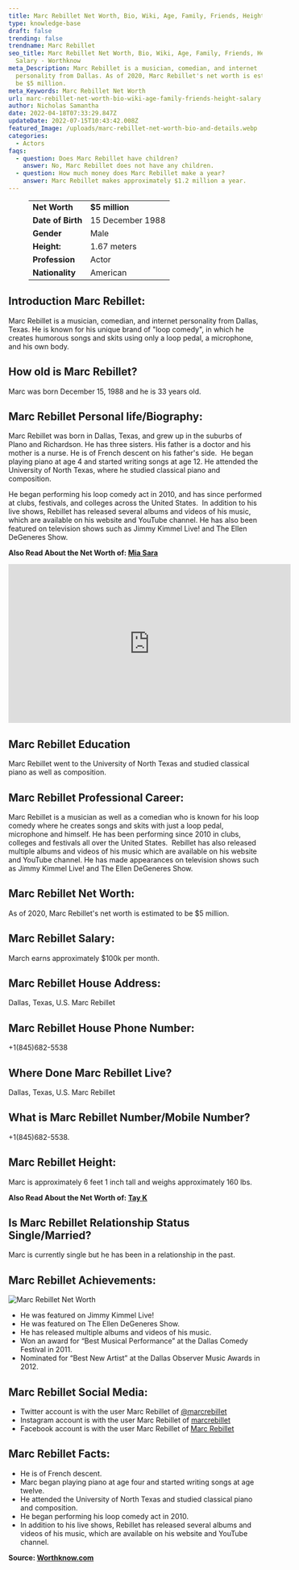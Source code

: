 ```yaml
---
title: Marc Rebillet Net Worth, Bio, Wiki, Age, Family, Friends, Height & Salary
type: knowledge-base
draft: false
trending: false
trendname: Marc Rebillet
seo_title: Marc Rebillet Net Worth, Bio, Wiki, Age, Family, Friends, Height &
  Salary - Worthknow
meta_Description: Marc Rebillet is a musician, comedian, and internet
  personality from Dallas. As of 2020, Marc Rebillet's net worth is estimated to
  be $5 million.
meta_Keywords: Marc Rebillet Net Worth
url: marc-rebillet-net-worth-bio-wiki-age-family-friends-height-salary
author: Nicholas Samantha
date: 2022-04-18T07:33:29.847Z
updateDate: 2022-07-15T10:43:42.008Z
featured_Image: /uploads/marc-rebillet-net-worth-bio-and-details.webp
categories:
  - Actors
faqs:
  - question: Does Marc Rebillet have children?
    answer: No, Marc Rebillet does not have any children.
  - question: How much money does Marc Rebillet make a year?
    answer: Marc Rebillet makes approximately $1.2 million a year.
---
```

<figure class="wp-block-table is-style-stripes">
  <table>
    <tbody>
      <tr>
        <td>
          <strong>Net Worth</strong>
        </td>
        <td>
          <strong>$5 million</strong>
        </td>
      </tr>
      <tr>
        <td>
          <strong>Date of Birth</strong>
        </td>
        <td>15 December 1988</td>
      </tr>
      <tr>
        <td>
          <strong>Gender</strong>
        </td>
        <td>Male</td>
      </tr>
      <tr>
        <td>
          <strong>Height:</strong>
        </td>
        <td>1.67 meters</td>
      </tr>
      <tr>
        <td>
          <strong>Profession</strong>
        </td>
        <td>Actor</td>
      </tr>
      <tr>
        <td>
          <strong>Nationality</strong>
        </td>
        <td>American</td>
      </tr>
    </tbody>
  </table>
</figure>

## **Introduction Marc Rebillet:**

Marc Rebillet is a musician, comedian, and internet personality from Dallas, Texas. He is known for his unique brand of "loop comedy", in which he creates humorous songs and skits using only a loop pedal, a microphone, and his own body. 

## **How old is Marc Rebillet?**

Marc was born December 15, 1988 and he is 33 years old.

## **Marc Rebillet Personal life/Biography:**

Marc Rebillet was born in Dallas, Texas, and grew up in the suburbs of Plano and Richardson. He has three sisters. His father is a doctor and his mother is a nurse. He is of French descent on his father's side.  He began playing piano at age 4 and started writing songs at age 12. He attended the University of North Texas, where he studied classical piano and composition.

He began performing his loop comedy act in 2010, and has since performed at clubs, festivals, and colleges across the United States.  In addition to his live shows, Rebillet has released several albums and videos of his music, which are available on his website and YouTube channel. He has also been featured on television shows such as Jimmy Kimmel Live! and The Ellen DeGeneres Show.

**Also Read About the Net Worth of: <a href="https://worthknow.com/mia-sara-net-worth-bio-wiki-age-family-friends-height-salary/" target="_blank" rel="noopener">Mia Sara</a>**

<iframe width="560" height="315" src="https://www.youtube.com/embed/OQptvRjedfQ" title="YouTube video player" frameborder="0" allow="accelerometer; autoplay; clipboard-write; encrypted-media; gyroscope; picture-in-picture" allowfullscreen></iframe>

## **Marc Rebillet Education**

Marc Rebillet went to the University of North Texas and studied classical piano as well as composition.

## **Marc Rebillet Professional Career:**

Marc Rebillet is a musician as well as a comedian who is known for his loop comedy where he creates songs and skits with just a loop pedal, microphone and himself. He has been performing since 2010 in clubs, colleges and festivals all over the United States.  Rebillet has also released multiple albums and videos of his music which are available on his website and YouTube channel. He has made appearances on television shows such as Jimmy Kimmel Live! and The Ellen DeGeneres Show. 

## **Marc Rebillet Net Worth:**

As of 2020, Marc Rebillet's net worth is estimated to be $5 million.

## **Marc Rebillet Salary:**

March earns approximately $100k per month.

## **Marc Rebillet House Address:**

Dallas, Texas, U.S. Marc Rebillet

## **Marc Rebillet House Phone Number:**

+1(845)682-5538

## Where Done Marc Rebillet Live?

Dallas, Texas, U.S. Marc Rebillet

## **What is Marc Rebillet Number/Mobile Number?**

+1(845)682-5538.

## **Marc Rebillet Height:**

Marc is approximately 6 feet 1 inch tall and weighs approximately 160 lbs.

**Also Read About the Net Worth of: <a href="https://worthknow.com/tay-k-net-worth-bio-wiki-age-family-friends-height-salary/" target="_blank" rel="noopener">Tay K</a>**

## **Is Marc Rebillet Relationship Status Single/Married?**

Marc is currently single but he has been in a relationship in the past.

## **Marc Rebillet Achievements:**

![Marc Rebillet Net Worth](/uploads/marc-rebillet-net-worth.webp)

* He was featured on Jimmy Kimmel Live! 
* He was featured on The Ellen DeGeneres Show.
* He has released multiple albums and videos of his music.
* Won an award for “Best Musical Performance” at the Dallas Comedy Festival in 2011.
* Nominated for “Best New Artist” at the Dallas Observer Music Awards in 2012.

## **Marc Rebillet Social Media:**

* Twitter account is with the user Marc Rebillet of  <a href="https://twitter.com/marcrebillet" target="_blank" rel="nofollow" rel="noopener">@marcrebillet</a>
* Instagram account is with the user Marc Rebillet of  <a href="https://www.instagram.com/marcrebillet/" target="_blank" rel="nofollow" rel="noopener">marcrebillet</a>
* Facebook account is with the user Marc Rebillet of  <a href="https://web.facebook.com/marcrebillet" target="_blank" rel="nofollow" rel="noopener">Marc Rebillet </a>

## Marc Rebillet Facts:

* He is of French descent. 
* Marc began playing piano at age four and started writing songs at age twelve. 
* He attended the University of North Texas and studied classical piano and composition. 
* He began performing his loop comedy act in 2010. 
* In addition to his live shows, Rebillet has released several albums and videos of his music, which are available on his website and YouTube channel.

**Source: <a href="https://worthknow.com/" target="_blank" rel="noopener">Worthknow.com</a>**